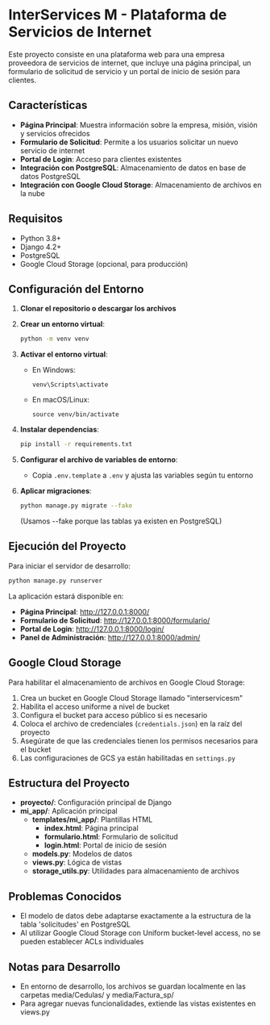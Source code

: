 # InterServices M - Plataforma de Servicios de Internet

Este proyecto consiste en una plataforma web para una empresa proveedora de servicios de internet, que incluye una página principal, un formulario de solicitud de servicio y un portal de inicio de sesión para clientes.

## Características

- **Página Principal**: Muestra información sobre la empresa, misión, visión y servicios ofrecidos
- **Formulario de Solicitud**: Permite a los usuarios solicitar un nuevo servicio de internet
- **Portal de Login**: Acceso para clientes existentes
- **Integración con PostgreSQL**: Almacenamiento de datos en base de datos PostgreSQL
- **Integración con Google Cloud Storage**: Almacenamiento de archivos en la nube

## Requisitos

- Python 3.8+
- Django 4.2+
- PostgreSQL
- Google Cloud Storage (opcional, para producción)

## Configuración del Entorno

1. **Clonar el repositorio o descargar los archivos**

2. **Crear un entorno virtual**:
   ```bash
   python -m venv venv
   ```

3. **Activar el entorno virtual**:
   - En Windows:
     ```
     venv\Scripts\activate
     ```
   - En macOS/Linux:
     ```
     source venv/bin/activate
     ```

4. **Instalar dependencias**:
   ```bash
   pip install -r requirements.txt
   ```

5. **Configurar el archivo de variables de entorno**:
   - Copia `.env.template` a `.env` y ajusta las variables según tu entorno

6. **Aplicar migraciones**:
   ```bash
   python manage.py migrate --fake
   ```
   (Usamos --fake porque las tablas ya existen en PostgreSQL)

## Ejecución del Proyecto

Para iniciar el servidor de desarrollo:
```bash
python manage.py runserver
```

La aplicación estará disponible en:
- **Página Principal**: http://127.0.0.1:8000/
- **Formulario de Solicitud**: http://127.0.0.1:8000/formulario/
- **Portal de Login**: http://127.0.0.1:8000/login/
- **Panel de Administración**: http://127.0.0.1:8000/admin/

## Google Cloud Storage

Para habilitar el almacenamiento de archivos en Google Cloud Storage:

1. Crea un bucket en Google Cloud Storage llamado "interservicesm"
2. Habilita el acceso uniforme a nivel de bucket
3. Configura el bucket para acceso público si es necesario
4. Coloca el archivo de credenciales (`credentials.json`) en la raíz del proyecto
5. Asegúrate de que las credenciales tienen los permisos necesarios para el bucket
6. Las configuraciones de GCS ya están habilitadas en `settings.py`

## Estructura del Proyecto

- **proyecto/**: Configuración principal de Django
- **mi_app/**: Aplicación principal
  - **templates/mi_app/**: Plantillas HTML
    - **index.html**: Página principal
    - **formulario.html**: Formulario de solicitud
    - **login.html**: Portal de inicio de sesión
  - **models.py**: Modelos de datos
  - **views.py**: Lógica de vistas
  - **storage_utils.py**: Utilidades para almacenamiento de archivos

## Problemas Conocidos

- El modelo de datos debe adaptarse exactamente a la estructura de la tabla 'solicitudes' en PostgreSQL
- Al utilizar Google Cloud Storage con Uniform bucket-level access, no se pueden establecer ACLs individuales

## Notas para Desarrollo

- En entorno de desarrollo, los archivos se guardan localmente en las carpetas media/Cedulas/ y media/Factura_sp/
- Para agregar nuevas funcionalidades, extiende las vistas existentes en views.py

